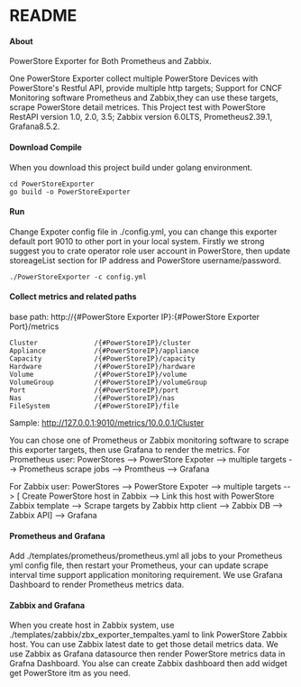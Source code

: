 # README

#### About

PowerStore Exporter for Both Prometheus and Zabbix.

One PowerStore Exporter collect multiple PowerStore Devices with PowerStore's Restful API, provide multiple http targets; Support for CNCF Monitoring software Prometheus and Zabbix,they can use these targets, scrape PowerStore detail metrices.
This Project test with PowerStore RestAPI version 1.0, 2.0, 3.5; Zabbix version 6.0LTS, Prometheus2.39.1, Grafana8.5.2.

#### Download Compile
When you download this project build under golang environment.

```
cd PowerStoreExporter
go build -o PowerStoreExporter
```
#### Run
Change Expoter config file in ./config.yml, you can change this exporter default port 9010  to other port in your local system.
Firstly we strong suggest you to crate operator role user account in PowerStore, then update storeageList section for IP address and PowerStore username/password.
```
./PowerStoreExporter -c config.yml
```


#### Collect metrics and related paths
base path: http://{#PowerStore Exporter IP}:{#PowerStore Exporter Port}/metrics

```
Cluster              /{#PowerStoreIP}/cluster
Appliance            /{#PowerStoreIP}/appliance
Capacity             /{#PowerStoreIP}/capacity
Hardware             /{#PowerStoreIP}/hardware
Volume               /{#PowerStoreIP}/volume
VolumeGroup          /{#PowerStoreIP}/volumeGroup
Port                 /{#PowerStoreIP}/port
Nas                  /{#PowerStoreIP}/nas
FileSystem           /{#PowerStoreIP}/file
```
Sample: http://127.0.0.1:9010/metrics/10.0.0.1/Cluster

You can chose one of Prometheus or Zabbix monitoring software to scrape this exporter targets, then use Grafana to render the metrics.
For Prometheus user: PowerStores --> PowerStore Expoter --> multiple targets --> Prometheus scrape jobs --> Promtheus --> Grafana

For Zabbix user: PowerStores --> PowerStore Expoter --> multiple targets --> [ Create PowerStore host in Zabbix --> Link this host with PowerStore Zabbix template --> Scrape targets by Zabbix http client --> Zabbix DB --> Zabbix API] --> Grafana

#### Prometheus and Grafana
Add ./templates/prometheus/prometheus.yml  all jobs to your Prometheus yml config file, then restart your Prometheus, your can update scrape interval time support application monitoring requirement.
We use Grafana Dashboard to render Prometheus metrics data.

#### Zabbix and Grafana
When you create host in Zabbix system, use ./templates/zabbix/zbx_exporter_tempaltes.yaml to link PowerStore Zabbix host.
You can use Zabbix latest date to get those detail metrics data. 
We use Zabbix as Grafana datasource then render PowerStore metrics data in Grafna Dashboard.
You alse can create Zabbix dashboard then add widget get PowerStore itm as you need.

